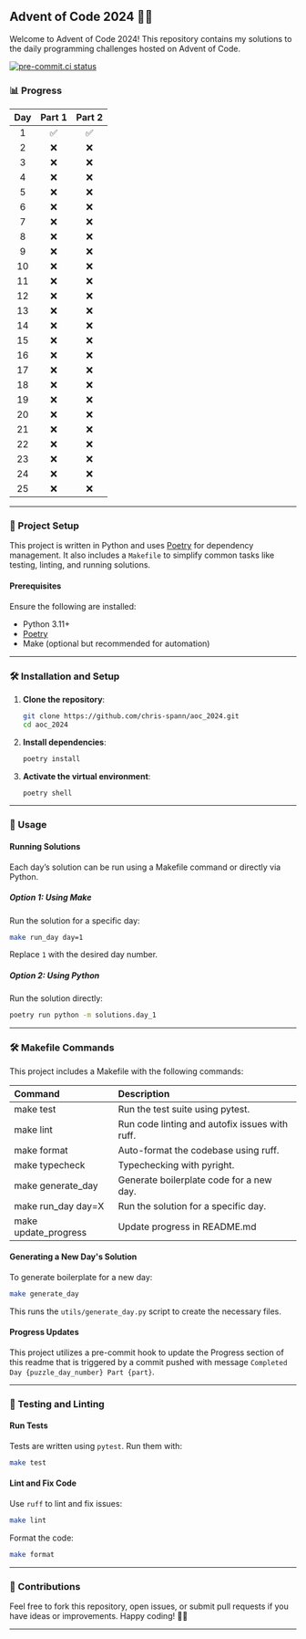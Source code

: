 ## Advent of Code 2024 🎄✨

Welcome to Advent of Code 2024! This repository contains my solutions to the daily programming challenges hosted on Advent of Code.

[![pre-commit.ci status](https://results.pre-commit.ci/badge/github/chris-spann/aoc_2024/main.svg)](https://results.pre-commit.ci/latest/github/chris-spann/aoc_2024/main)

### 📊 Progress

| Day | Part 1 | Part 2 |
| :----: | :----: | :----: |
| 1     |   ✅   |   ✅   |
| 2     |   ❌   |   ❌   |
| 3     |   ❌   |   ❌   |
| 4     |   ❌   |   ❌   |
| 5     |   ❌   |   ❌   |
| 6     |   ❌   |   ❌   |
| 7     |   ❌   |   ❌   |
| 8     |   ❌   |   ❌   |
| 9     |   ❌   |   ❌   |
| 10    |   ❌   |   ❌   |
| 11    |   ❌   |   ❌   |
| 12    |   ❌   |   ❌   |
| 13    |   ❌   |   ❌   |
| 14    |   ❌   |   ❌   |
| 15    |   ❌   |   ❌   |
| 16    |   ❌   |   ❌   |
| 17    |   ❌   |   ❌   |
| 18    |   ❌   |   ❌   |
| 19    |   ❌   |   ❌   |
| 20    |   ❌   |   ❌   |
| 21    |   ❌   |   ❌   |
| 22    |   ❌   |   ❌   |
| 23    |   ❌   |   ❌   |
| 24    |   ❌   |   ❌   |
| 25    |   ❌   |   ❌   |
---

### 🚀 Project Setup

This project is written in Python and uses [Poetry](https://python-poetry.org/) for dependency management. It also includes a `Makefile` to simplify common tasks like testing, linting, and running solutions.

#### Prerequisites

Ensure the following are installed:
- Python 3.11+
- [Poetry](https://python-poetry.org/docs/#installation)
- Make (optional but recommended for automation)

---

### 🛠 Installation and Setup

1. **Clone the repository**:
   ```bash
   git clone https://github.com/chris-spann/aoc_2024.git
   cd aoc_2024
   ```

2. **Install dependencies**:
   ```bash
   poetry install
   ```

3. **Activate the virtual environment**:
   ```bash
   poetry shell
   ```

---

### 📜 Usage

#### Running Solutions

Each day’s solution can be run using a Makefile command or directly via Python.

##### Option 1: Using Make
Run the solution for a specific day:
```bash
make run_day day=1
```
Replace `1` with the desired day number.


##### Option 2: Using Python
Run the solution directly:
```bash
poetry run python -m solutions.day_1
```

---
### 🛠 Makefile Commands
This project includes a Makefile with the following commands:


| Command        | Description           |
| :------------- |:-------------|
| make test      | Run the test suite using pytest. |
| make lint      | Run code linting and autofix issues with ruff.|
| make format    | Auto-format the codebase using ruff. |
| make typecheck | Typechecking with pyright. |
| make generate_day | Generate boilerplate code for a new day.|
| make run_day day=X    | Run the solution for a specific day. |
| make update_progress | Update progress in README.md |


#### Generating a New Day's Solution
To generate boilerplate for a new day:
```bash
make generate_day
```
This runs the `utils/generate_day.py` script to create the necessary files.

#### Progress Updates
This project utilizes a pre-commit hook to update the Progress section of this readme that is triggered by a commit pushed with message `Completed Day {puzzle_day_number} Part {part}`.

---

### 🧪 Testing and Linting

#### Run Tests
Tests are written using `pytest`. Run them with:
```bash
make test
```

#### Lint and Fix Code
Use `ruff` to lint and fix issues:
```bash
make lint
```

Format the code:
```bash
make format
```

---

### 🌟 Contributions

Feel free to fork this repository, open issues, or submit pull requests if you have ideas or improvements. Happy coding! 🎄✨

---
